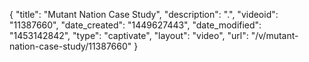 {
    "title": "Mutant Nation Case Study",
    "description": ".",
    "videoid": "11387660",
    "date_created": "1449627443",
    "date_modified": "1453142842",
    "type": "captivate",
    "layout": "video",
    "url": "\/v\/mutant-nation-case-study\/11387660"
}